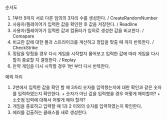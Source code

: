 순서도
1. 1부터 9까지 서로 다른 임의의 3자리 수를 생성한다. / CreateRandomNumber
2. 사용자/플레이어가 입력한 값을 확인한 후 값을 저장한다. / Readline
3. 사용자/플레이어가 입력한 값과 컴퓨터가 임의로 생성한 값을 비교한다. / Comapare
4. 비교한 값에 대한 볼과 스트라이크를 계산하고 정답을 맞출 때 까지 반복한다. / CheckStrike
5. 정답을 맞췄을 경우 다시 게임을 시작할지 물어보고 입력한 값에 따라 게임을 다시 할지 종료할 지 결정한다. / Replay
6. 만약 게임을 다시 시작할 경우 1번 부터 다시 반복한다.

예외 처리
1. 2번에서 입력한 값을 확인 할 때 3자리 숫자를 입력했는지에 대한 확인과 같은 숫자를 입력하였는지 확인한다. + 숫자가 아닌 값을 입력했을 경우 어떻게 해야할까? + 소숫점 입력에 대해서 어떻게 해야 할까?
2. 게임을 종료하고 입력할 때 1과 2 이외의 숫자를 입력하였는지 확인한다.
3. 에러를 검출하는 클래스를 새로 생성한다.